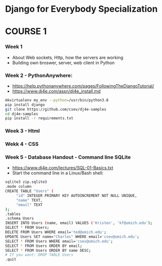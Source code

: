 # Django for Everybody Specialization 
# COURSE 1
### Week 1
- About Web sockets, Http, how the servers are working
- Building own broswer, server, web client in Python 

### Week 2 - PythonAnywhere: 
- https://help.pythonanywhere.com/pages/FollowingTheDjangoTutorial/
- https://www.dj4e.com/assn/dj4e_install.md

``` bash
mkvirtualenv my_env --python=/usr/bin/python3.8
pip install django
git clone https://github.com/csev/dj4e-samples
cd dj4e-samples
pip install -r requirements.txt 
```
### Week 3 - Html
### Wekk 4 - CSS
### Week 5 - Database Handout - Command line SQLite
- https://www.dj4e.com/lectures/SQL-01-Basics.txt
- Start the command line in a Linux/Bash shell:
``` bash
sqlite3 zip.sqlite3
.mode column
CREATE TABLE "Users" (
     "id" INTEGER PRIMARY KEY AUTOINCREMENT NOT NULL UNIQUE, 
     "name" TEXT,
     "email" TEXT
);
.tables
.schema Users
INSERT INTO Users (name, email) VALUES ('Kristen', 'kf@umich.edu');
SELECT * FROM Users;
DELETE FROM Users WHERE email='ted@umich.edu';
UPDATE Users SET name="Charles" WHERE email='csev@umich.edu';
SELECT * FROM Users WHERE email='csev@umich.edu';
SELECT * FROM Users ORDER BY email;
SELECT * FROM Users ORDER BY name DESC;
# If you want: DROP TABLE Users 
.quit
```


